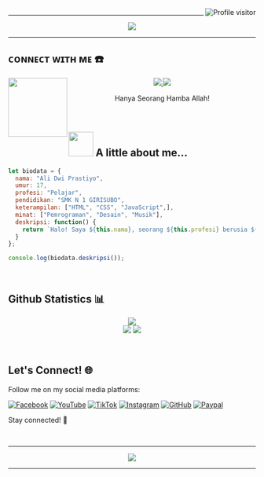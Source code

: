 <a href="https://komarev.com/ghpvc/?username=alidwp1s">
  <img align="right" src="https://komarev.com/ghpvc/?username=alidwp1s&label=Visitors&color=0e75b6&style=flat" alt="Profile visitor" />
</a>
<hr/>
<p align="center">
  <img src="https://readme-typing-svg.herokuapp.com?font=Koulen&size=35&color=light&width=380&height=50&lines=Welcome+To+My+Github;Nice+To+Meet+You+...&center=true">
</p>
<hr/>

## ᴄᴏɴɴᴇᴄᴛ ᴡɪᴛʜ ᴍᴇ ☎️
<img src="https://github.com/LuciverXploit/LuciverXploit/blob/main/ade7ba57bd941b801c79128ffc54cd60.jpg" width="120" height="120" align="left">
<center>
<p align="center">
  <a href="https://wa.me/6282328703961">
    <img src="https://img.shields.io/badge/WhatsApp-25D366?style=for-the-badge&logo=whatsapp&logoColor=white" />
  </a>
  <a href="https://t.me/alidwi_praz">
    <img src="https://img.shields.io/badge/Telegram-0088cc?style=for-the-badge&logo=telegram&logoColor=white" />
  </a>
</p>
<p>Hanya Seorang Hamba Allah!</p>
</center>
<br />


## <img src="https://media.giphy.com/media/VgCDAzcKvsR6OM0uWg/giphy.gif" width="50"> A little about me...

```javascript
let biodata = {
  nama: "Ali Dwi Prastiyo",
  umur: 17,
  profesi: "Pelajar",
  pendidikan: "SMK N 1 GIRISUBO",
  keterampilan: ["HTML", "CSS", "JavaScript",],
  minat: ["Pemrograman", "Desain", "Musik"],
  deskripsi: function() {
    return `Halo! Saya ${this.nama}, seorang ${this.profesi} berusia ${this.umur} tahun. Saya sekarang bersekolah di ${this.pendidikan} dan memiliki keterampilan dalam ${this.keterampilan.join(", ")}. Selain itu, saya juga tertarik dalam ${this.minat.join(", ")}.`;
  }
};

console.log(biodata.deskripsi());
```
<br />

## Github Statistics 📊

<p align="center">
  <img src="https://github-readme-stats.vercel.app/api?username=alidwp1s&show_icons=true&theme=chartreuse-dark&locale=id"> <br>
  <img  src="https://github-readme-streak-stats.herokuapp.com/?user=alidwp1s&theme=chartreuse-dark"/>
  <img src="https://github-readme-stats.vercel.app/api/top-langs/?username=alidwp1s&layout=compact&theme=chartreuse-dark&langs_count=12" />
</p>
<br />


## Let's Connect! 🌐
Follow me on my social media platforms:

[![Facebook](https://img.shields.io/badge/Facebook-1877F2?style=flat&logo=facebook&logoColor=white)](https://www.facebook.com/profile.php?id=100078167889786) 
[![YouTube](https://img.shields.io/badge/YouTube-FF0000?style=flat&logo=youtube&logoColor=white)](https://youtube.com/@dwipraz) 
[![TikTok](https://img.shields.io/badge/TikTok-000000?style=flat&logo=tiktok&logoColor=white)](https://tiktok.com/@dw1_pras)
[![Instagram](https://img.shields.io/badge/Instagram-E4405F?style=flat&logo=instagram&logoColor=white)](https://instagram.com/dwi_____02) 
[![GitHub](https://img.shields.io/badge/GitHub-181717?style=flat&logo=github&logoColor=white)](https://github.com/yourusername) 
[![Paypal](https://ionicabizau.github.io/badges/paypal.svg)](https://www.paypal.me/alidwip01)  

Stay connected! 🚀

<br>
<hr/>
<p align="center">
    <img src="https://readme-typing-svg.herokuapp.com?font=Koulen&size=25&color=light&width=380&height=45&lines=Terima+Kasih+Telah+Datang;Ke+Githubku;Jangan+Lupa+Follow+Guys+...&center=true" />
</p>
<hr/>
